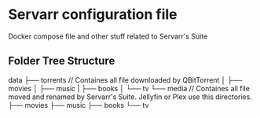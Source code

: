 # Servarr configuration file
Docker compose file and other stuff related to Servarr's Suite

## Folder Tree Structure
data
├── torrents // Containes all file downloaded by QBitTorrent
│  ├── movies
│  ├── music
|  ├── books
│  └── tv
└── media    // Containes all file moved and renamed by Servarr's Suite. Jellyfin or Plex use this directories.
    ├── movies
    ├── music
    ├── books
    └── tv

## 

